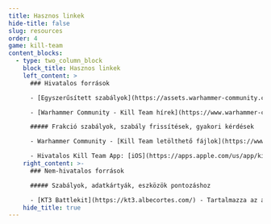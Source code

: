 ```yaml
---
title: Hasznos linkek
hide-title: false
slug: resources
order: 4
game: kill-team
content_blocks:
  - type: two_column_block
    block_title: Hasznos linkek
    left_content: >
      ### Hivatalos források

      - [Egyszerűsített szabályok](https://assets.warhammer-community.com/eng_jul25_kt_lite_rules-jmjv4hdamy-qlsqxdf83p.pdf) - Jó kiindulási pont a játékhoz. Ez egy egyszerűsített verzió, nem a teljes szabályrendszer.

      - [Warhammer Community - Kill Team hírek](https://www.warhammer-community.com/en-gb/setting/kill-team/) - legújabb hírek, bejelentések és frissítések a Kill Team világából

      ##### Frakció szabályok, szabály frissítések, gyakori kérdések

      - Warhammer Community - [Kill Team letölthető fájlok](https://www.warhammer-community.com/en-gb/downloads/kill-team/)

      - Hivatalos Kill Team App: [iOS](https://apps.apple.com/us/app/kill-team-the-app/id6479447973), [Android](https://play.google.com/store/apps/details?id=com.gamesworkshop.kt3&gl=UK)
    right_content: >-
      ### Nem-hivatalos források

      ##### Szabályok, adatkártyák, eszközök pontozáshoz

      - [KT3 Battlekit](https://kt3.albecortes.com/) - Tartalmazza az általános szabályokat, csapatszabályokat, pontszámkövetőt és még sok mást. Készítette **Alberto Cortes Villena**.
    hide_title: true
---
```

